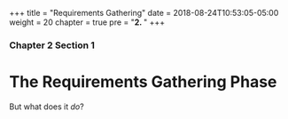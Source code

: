 +++
title = "Requirements Gathering"
date = 2018-08-24T10:53:05-05:00
weight = 20
chapter = true
pre = "<b>2. </b>"
+++

### Chapter 2 Section 1

# The Requirements Gathering Phase

But what does it _do_?